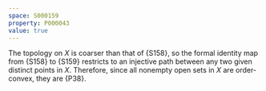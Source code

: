 ```yaml
---
space: S000159
property: P000043
value: true
---
```


The topology on $X$ is coarser than that of {S158}, so the formal identity map from {S158} to
{S159} restricts to an injective path between any two given distinct points in $X$.
Therefore, since all nonempty open sets in $X$ are order-convex, they are {P38}.
